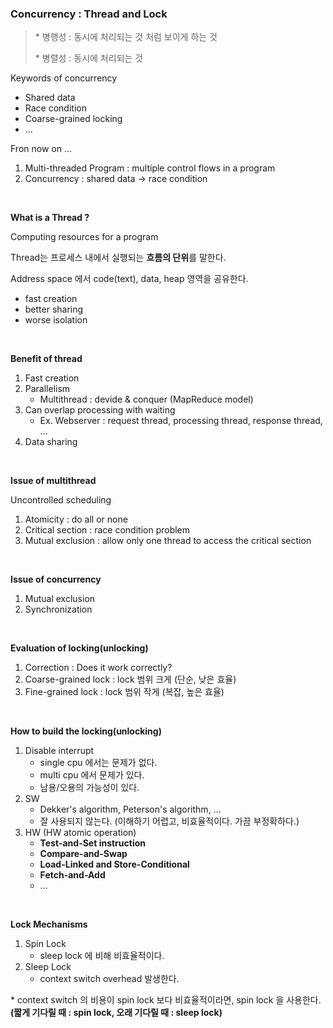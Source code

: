 ### Concurrency : Thread and Lock

> \* 병행성 : 동시에 처리되는 것 처럼 보이게 하는 것
> 
> \* 병렬성 : 동시에 처리되는 것

Keywords of concurrency

- Shared data
- Race condition
- Coarse-grained locking
- ...

Fron now on ...
1. Multi-threaded Program : multiple control flows in a program
2. Concurrency : shared data -> race condition

<br>

**What is a Thread ?**

Computing resources for a program

Thread는 프로세스 내에서 실행되는 **흐름의 단위**를 말한다.

Address space 에서 code(text), data, heap 영역을 공유한다.
- fast creation
- better sharing
- worse isolation

<br>

**Benefit of thread**

1. Fast creation
2. Parallelism
    - Multithread : devide & conquer (MapReduce model)
3. Can overlap processing with waiting
    - Ex. Webserver : request thread, processing thread, response thread, ...
4. Data sharing

<br>

**Issue of multithread**

Uncontrolled scheduling

1. Atomicity : do all or none
2. Critical section : race condition problem
3. Mutual exclusion : allow only one thread to access the critical section

<br>

**Issue of concurrency**

1. Mutual exclusion
2. Synchronization

<br>

**Evaluation of locking(unlocking)**

1. Correction : Does it work correctly?
2. Coarse-grained lock : lock 범위 크게 (단순, 낮은 효율)
3. Fine-grained lock : lock 범위 작게 (복잡, 높은 효율)

<br>

**How to build the locking(unlocking)**

1. Disable interrupt
   - single cpu 에서는 문제가 없다.
   - multi cpu 에서 문제가 있다.
   - 남용/오용의 가능성이 있다.
2. SW
   - Dekker's algorithm, Peterson's algorithm, ...
   - 잘 사용되지 않는다. (이해하기 어렵고, 비효율적이다. 가끔 부정확하다.)
3. HW (HW atomic operation)
   - **Test-and-Set instruction**
   - **Compare-and-Swap**
   - **Load-Linked and Store-Conditional**
   - **Fetch-and-Add**
   - ...

<br>

**Lock Mechanisms**

1. Spin Lock 
   - sleep lock 에 비해 비효율적이다.
2. Sleep Lock
   - context switch overhead 발생한다.

\* context switch 의 비용이 spin lock 보다 비효율적이라면, spin lock 을 사용한다. **(짧게 기다릴 때 : spin lock, 오래 기다릴 때 : sleep lock)**
